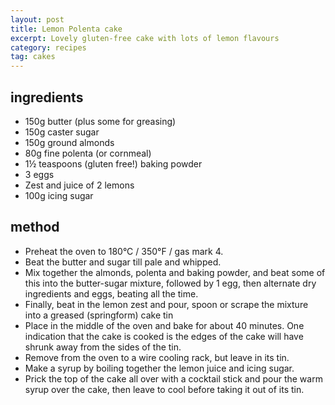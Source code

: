 ```yaml
---
layout: post
title: Lemon Polenta cake
excerpt: Lovely gluten-free cake with lots of lemon flavours
category: recipes
tag: cakes
---
```


ingredients
-----------

* 150g butter (plus some for greasing)
* 150g caster sugar
* 150g ground almonds
* 80g fine polenta (or cornmeal)
* 1&frac12; teaspoons (gluten free!) baking powder
* 3 eggs
* Zest and juice of 2 lemons
* 100g icing sugar

method
------

* Preheat the oven to 180&deg;C / 350&deg;F / gas mark 4.
* Beat the butter and sugar till pale and whipped.
* Mix together the almonds, polenta and baking powder, and beat some of this into the butter-sugar mixture, followed by 1 egg, then alternate dry ingredients and eggs, beating all the time.
* Finally, beat in the lemon zest and pour, spoon or scrape the mixture into a greased (springform) cake tin
* Place in the middle of the oven and bake for about 40 minutes. One indication that the cake is cooked is the edges of the cake will have shrunk away from the sides of the tin. 
* Remove from the oven to a wire cooling rack, but leave in its tin.
* Make a syrup by boiling together the lemon juice and icing sugar.
* Prick the top of the cake all over with a cocktail stick and pour the warm syrup over the cake, then leave to cool before taking it out of its tin.
